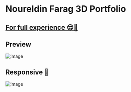 # Noureldin Farag 3D Portfolio

## [For full experience 😎🚀](https://noureldin2303.github.io/noureldinfarag/)

## Preview


![image](https://github.com/Noureldin2303/noureldinfarag/blob/main/review2.gif)

## Responsive 📱

![image](https://github.com/Noureldin2303/noureldinfarag/blob/main/review.gif)
